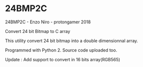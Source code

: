 # 24BMP2C
24BMP2C - Enzo Niro - protongamer 2018

Convert 24 bit Bitmap to C array

This utility convert 24 bit bitmap into a double dimensionnal array.

Programmed with Python 2. Source code uploaded too.

Update : Add support to convert in 16 bits array(RGB565)
